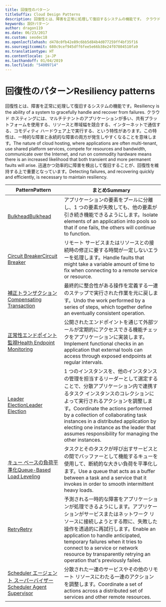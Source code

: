 ```yaml
---
title: 回復性のパターン
titleSuffix: Cloud Design Patterns
description: 回復性とは、障害を正常に処理して復旧するシステムの機能です。 クラウド ホスティングには、マルチテナントのアプリケーションが多い、共有プラットフォームを使用する、リソースと帯域幅を競合する、インターネットで通信する、コモディティ ハードウェア上で実行する、という特性があります。この特性は、一時的な障害と永続的な障害の両方が発生しやすくなることを意味します。 迅速かつ効率的に障害を検出して復旧することが、回復性を維持する上で重要となっています。
keywords: 設計パターン
author: dragon119
ms.date: 06/23/2017
ms.custom: seodec18
ms.openlocfilehash: d478c0fb42e89c6bb5d84b4d077259ff4bf35f16
ms.sourcegitcommit: 680c9cef945dff6fee5e66b38e24f07804510fa9
ms.translationtype: HT
ms.contentlocale: ja-JP
ms.lasthandoff: 01/04/2019
ms.locfileid: "54009714"
---
```

# <a name="resiliency-patterns"></a><span data-ttu-id="00c23-106">回復性のパターン</span><span class="sxs-lookup"><span data-stu-id="00c23-106">Resiliency patterns</span></span>

<span data-ttu-id="00c23-107">回復性とは、障害を正常に処理して復旧するシステムの機能です。</span><span class="sxs-lookup"><span data-stu-id="00c23-107">Resiliency is the ability of a system to gracefully handle and recover from failures.</span></span> <span data-ttu-id="00c23-108">クラウド ホスティングには、マルチテナントのアプリケーションが多い、共有プラットフォームを使用する、リソースと帯域幅を競合する、インターネットで通信する、コモディティ ハードウェア上で実行する、という特性があります。この特性は、一時的な障害と永続的な障害の両方が発生しやすくなることを意味します。</span><span class="sxs-lookup"><span data-stu-id="00c23-108">The nature of cloud hosting, where applications are often multi-tenant, use shared platform services, compete for resources and bandwidth, communicate over the Internet, and run on commodity hardware means there is an increased likelihood that both transient and more permanent faults will arise.</span></span> <span data-ttu-id="00c23-109">迅速かつ効率的に障害を検出して復旧することが、回復性を維持する上で重要となっています。</span><span class="sxs-lookup"><span data-stu-id="00c23-109">Detecting failures, and recovering quickly and efficiently, is necessary to maintain resiliency.</span></span>

|                            <span data-ttu-id="00c23-110">Pattern</span><span class="sxs-lookup"><span data-stu-id="00c23-110">Pattern</span></span>                             |                                                                                                      <span data-ttu-id="00c23-111">まとめ</span><span class="sxs-lookup"><span data-stu-id="00c23-111">Summary</span></span>                                                                                                       |
|----------------------------------------------------------------|--------------------------------------------------------------------------------------------------------------------------------------------------------------------------------------------------------------------|
|                   [<span data-ttu-id="00c23-112">Bulkhead</span><span class="sxs-lookup"><span data-stu-id="00c23-112">Bulkhead</span></span>](../bulkhead.md)                   |                                                     <span data-ttu-id="00c23-113">アプリケーションの要素をプールに分離し、1 つの要素が失敗しても、他の要素が引き続き機能できるようにします。</span><span class="sxs-lookup"><span data-stu-id="00c23-113">Isolate elements of an application into pools so that if one fails, the others will continue to function.</span></span>                                                      |
|            [<span data-ttu-id="00c23-114">Circuit Breaker</span><span class="sxs-lookup"><span data-stu-id="00c23-114">Circuit Breaker</span></span>](../circuit-breaker.md)            |                                                  <span data-ttu-id="00c23-115">リモート サービスまたはリソースとの接続時の修正に要する時間が一定しないエラーを処理します。</span><span class="sxs-lookup"><span data-stu-id="00c23-115">Handle faults that might take a variable amount of time to fix when connecting to a remote service or resource.</span></span>                                                   |
|   [<span data-ttu-id="00c23-116">補正トランザクション</span><span class="sxs-lookup"><span data-stu-id="00c23-116">Compensating Transaction</span></span>](../compensating-transaction.md)   |                                                      <span data-ttu-id="00c23-117">最終的に整合性がある操作を定義する一連のステップで実行された作業を元に戻します。</span><span class="sxs-lookup"><span data-stu-id="00c23-117">Undo the work performed by a series of steps, which together define an eventually consistent operation.</span></span>                                                       |
| [<span data-ttu-id="00c23-118">正常性エンドポイント監視</span><span class="sxs-lookup"><span data-stu-id="00c23-118">Health Endpoint Monitoring</span></span>](../health-endpoint-monitoring.md) |                                            <span data-ttu-id="00c23-119">公開されたエンドポイントを通じて外部ツールが定期的にアクセスできる機能チェックをアプリケーションに実装します。</span><span class="sxs-lookup"><span data-stu-id="00c23-119">Implement functional checks in an application that external tools can access through exposed endpoints at regular intervals.</span></span>                                            |
|            [<span data-ttu-id="00c23-120">Leader Election</span><span class="sxs-lookup"><span data-stu-id="00c23-120">Leader Election</span></span>](../leader-election.md)            | <span data-ttu-id="00c23-121">1 つのインスタンスを、他のインスタンスの管理を担当するリーダーとして選定することで、分散アプリケーション内で連携するタスク インスタンスのコレクションによって実行されるアクションを調整します。</span><span class="sxs-lookup"><span data-stu-id="00c23-121">Coordinate the actions performed by a collection of collaborating task instances in a distributed application by electing one instance as the leader that assumes responsibility for managing the other instances.</span></span> |
|  [<span data-ttu-id="00c23-122">キュー ベースの負荷平準化</span><span class="sxs-lookup"><span data-stu-id="00c23-122">Queue-Based Load Leveling</span></span>](../queue-based-load-leveling.md)  |                                            <span data-ttu-id="00c23-123">タスクとそのタスクが呼び出すサービスとの間でバッファーとして機能するキューを使用して、断続的な大きい負荷を平準化します。</span><span class="sxs-lookup"><span data-stu-id="00c23-123">Use a queue that acts as a buffer between a task and a service that it invokes in order to smooth intermittent heavy loads.</span></span>                                             |
|                      [<span data-ttu-id="00c23-124">Retry</span><span class="sxs-lookup"><span data-stu-id="00c23-124">Retry</span></span>](../retry.md)                      |             <span data-ttu-id="00c23-125">予測される一時的な障害をアプリケーションが処理できるようにします。アプリケーションがサービスまたはネットワーク リソースに接続しようとする際に、失敗した操作を透過的に再試行します。</span><span class="sxs-lookup"><span data-stu-id="00c23-125">Enable an application to handle anticipated, temporary failures when it tries to connect to a service or network resource by transparently retrying an operation that's previously failed.</span></span>             |
| [<span data-ttu-id="00c23-126">Scheduler エージェント スーパーバイザー</span><span class="sxs-lookup"><span data-stu-id="00c23-126">Scheduler Agent Supervisor</span></span>](../scheduler-agent-supervisor.md) |                                                            <span data-ttu-id="00c23-127">分散された一連のサービスやその他のリモート リソースにわたる一連のアクションを調整します。</span><span class="sxs-lookup"><span data-stu-id="00c23-127">Coordinate a set of actions across a distributed set of services and other remote resources.</span></span>                                                            |
